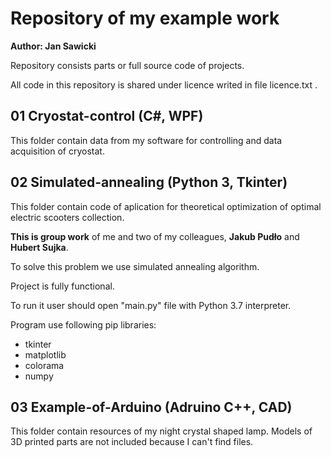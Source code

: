 # Repository of my example work

**Author: Jan Sawicki**


Repository consists parts or full source code of projects.

All code in this repository is shared under licence writed in file licence.txt .

## 01 Cryostat-control (C#, WPF)

This folder contain data from my software for controlling and data acquisition of cryostat.


## 02 Simulated-annealing (Python 3, Tkinter)

This folder contain code of aplication for theoretical optimization of optimal electric scooters collection.

**This is group work** of me and two of my colleagues, **Jakub Pudło** and **Hubert Sujka**.

To solve this problem we use simulated annealing algorithm.

Project is fully functional.

To run it user should open "main.py" file with Python 3.7 interpreter.

Program use following pip libraries:
- tkinter
- matplotlib
- colorama
- numpy


## 03 Example-of-Arduino (Adruino C++, CAD)

This folder contain resources of my night crystal shaped lamp.
Models of 3D printed parts are not included because I can't find files.